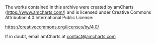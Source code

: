 The works contained in this archive were created by amCharts (https://www.amcharts.com/)
and is licensed under Creative Commons Attribution 4.0 International Public License:

https://creativecommons.org/licenses/by/4.0/

If in doubt, email amCharts at contact@amcharts.com
